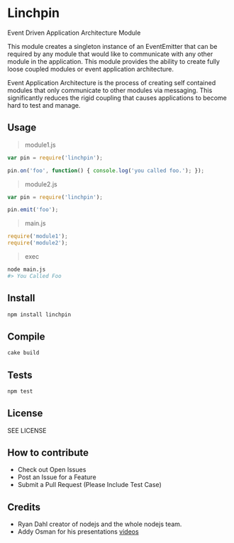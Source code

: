 # Linchpin

Event Driven Application Architecture Module

This module creates a singleton instance of an EventEmitter that can be
required by any module that would like to communicate with any other
module in the application.  This module provides the ability to create
fully loose coupled modules or event application architecture.

Event Application Architecture is the process of creating self contained
modules that only communicate to other modules via messaging.  This
significantly reduces the rigid coupling that causes applications to
become hard to test and manage.

## Usage

>module1.js

``` javascript
var pin = require('linchpin');

pin.on('foo', function() { console.log('you called foo.'); });
```

>module2.js

``` javascript
var pin = require('linchpin');

pin.emit('foo');
```

>main.js

``` javascript
require('module1');
require('module2');
```

>exec

``` sh
node main.js
#> You Called Foo
```

## Install

``` sh
npm install linchpin
```
## Compile

``` sh
cake build
```

## Tests

``` sh
npm test
```

## License

SEE LICENSE

## How to contribute

* Check out Open Issues
* Post an Issue for a Feature
* Submit a Pull Request (Please Include Test Case)

## Credits

* Ryan Dahl creator of nodejs and the whole nodejs team.
* Addy Osman for his presentations
[videos](http://addyosmani.com/scalable-javascript-videos/)

